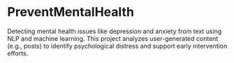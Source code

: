 # PreventMentalHealth
Detecting mental health issues like depression and anxiety from text using NLP and machine learning. This project analyzes user-generated content (e.g., posts) to identify psychological distress and support early intervention efforts.
